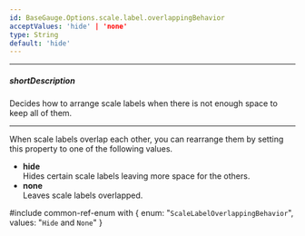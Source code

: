 ```yaml
---
id: BaseGauge.Options.scale.label.overlappingBehavior
acceptValues: 'hide' | 'none'
type: String
default: 'hide'
---
```

---
##### shortDescription
Decides how to arrange scale labels when there is not enough space to keep all of them.

---
When scale labels overlap each other, you can rearrange them by setting this property to one of the following values.

- **hide**      
Hides certain scale labels leaving more space for the others.
- **none**      
Leaves scale labels overlapped.

#include common-ref-enum with {
    enum: "`ScaleLabelOverlappingBehavior`",
    values: "`Hide` and `None`"
}
